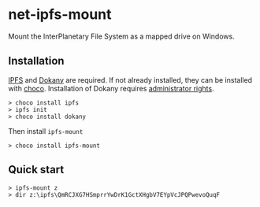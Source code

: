 # net-ipfs-mount

Mount the InterPlanetary File System as a mapped drive on Windows.

## Installation

[IPFS](https://ipfs.io/) and [Dokany](https://dokan-dev.github.io/) are required.  If not already installed, they can be installed with [choco](https://chocolatey.org/). 
Installation of Dokany requires [administrator rights](http://www.howtogeek.com/194041/how-to-open-the-command-prompt-as-administrator-in-windows-8.1/).

    > choco install ipfs
    > ipfs init
    > choco install dokany

Then install `ipfs-mount`

    > choco install ipfs-mount

## Quick start

    > ipfs-mount z 
    > dir z:\ipfs\QmRCJXG7HSmprrYwDrK1GctXHgbV7EYpVcJPQPwevoQuqF
    

